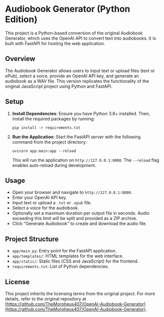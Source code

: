 # Audiobook Generator (Python Edition)

This project is a Python-based conversion of the original Audiobook Generator, which uses the OpenAI API to convert text into audiobooks. It is built with FastAPI for hosting the web application.

## Overview

The Audiobook Generator allows users to input text or upload files (text or ePub), select a voice, provide an OpenAI API key, and generate an audiobook as a WAV file. This version replicates the functionality of the original JavaScript project using Python and FastAPI.

## Setup

1. **Install Dependencies**: Ensure you have Python 3.8+ installed. Then, install the required packages by running:
   ```
   pip install -r requirements.txt
   ```

2. **Run the Application**: Start the FastAPI server with the following command from the project directory:
   ```
   uvicorn app.main:app --reload
   ```

   This will run the application on `http://127.0.0.1:8000`. The `--reload` flag enables auto-reload during development.

## Usage

- Open your browser and navigate to `http://127.0.0.1:8000`.
- Enter your OpenAI API key.
- Input text or upload a `.txt` or `.epub` file.
- Select a voice for the audiobook.
- Optionally set a maximum duration per output file in seconds. Audio exceeding this limit will be split and provided as a ZIP archive.
- Click "Generate Audiobook" to create and download the audio file.

## Project Structure

- `app/main.py`: Entry point for the FastAPI application.
- `app/templates/`: HTML templates for the web interface.
- `app/static/`: Static files (CSS and JavaScript) for the frontend.
- `requirements.txt`: List of Python dependencies.

## License

This project inherits the licensing terms from the original project. For more details, refer to the original repository at [https://github.com/TheMorpheus407/OpenAI-Audiobook-Generator](https://github.com/TheMorpheus407/OpenAI-Audiobook-Generator).
